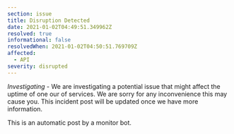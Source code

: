 ```yaml
---
section: issue
title: Disruption Detected
date: 2021-01-02T04:49:51.349962Z
resolved: true
informational: false
resolvedWhen: 2021-01-02T04:50:51.769709Z
affected:
  - API
severity: disrupted
---
```

*Investigating* - We are investigating a potential issue that might affect the uptime of one our of services. We are sorry for any inconvenience this may cause you. This incident post will be updated once we have more information.

This is an automatic post by a monitor bot.
        